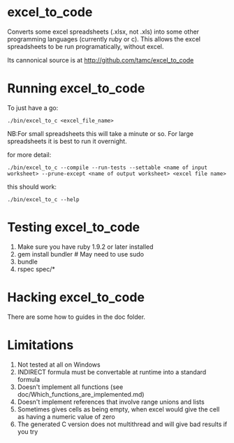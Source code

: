 # excel_to_code

Converts some excel spreadsheets (.xlsx, not .xls) into some other programming languages (currently ruby or c).
This allows the excel spreadsheets to be run programatically, without excel.

Its cannonical source is at http://github.com/tamc/excel_to_code

# Running excel_to_code

To just have a go:

	./bin/excel_to_c <excel_file_name>
	
NB:For small spreadsheets this will take a minute or so. For large spreadsheets it is best to run it overnight.
	
for more detail:
	
	./bin/excel_to_c --compile --run-tests --settable <name of input worksheet> --prune-except <name of output worksheet> <excel file name> 
	
this should work:

	./bin/excel_to_c --help

# Testing excel_to_code

1. Make sure you have ruby 1.9.2 or later installed
2. gem install bundler # May need to use sudo
3. bundle
4. rspec spec/*

# Hacking excel_to_code

There are some how to guides in the doc folder. 

# Limitations

1. Not tested at all on Windows
2. INDIRECT formula must be convertable at runtime into a standard formula
3. Doesn't implement all functions (see doc/Which_functions_are_implemented.md)
4. Doesn't implement references that involve range unions and lists
5. Sometimes gives cells as being empty, when excel would give the cell as having a numeric value of zero
6. The generated C version does not multithread and will give bad results if you try
